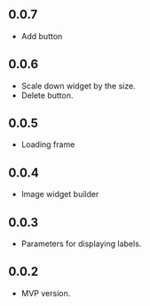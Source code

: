 ## 0.0.7

- Add button

## 0.0.6

- Scale down widget by the size.
- Delete button.

## 0.0.5

- Loading frame

## 0.0.4

- Image widget builder

## 0.0.3

- Parameters for displaying labels.

## 0.0.2

- MVP version.